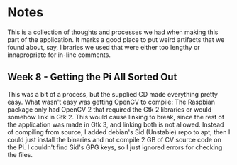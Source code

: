 # Notes

This is a collection of thoughts and processes we had when making this part of
the application. It marks a good place to put weird artifacts that we found
about, say, libraries we used that were either too lengthy or innapropriate for
in-line comments.

## Week 8 - Getting the Pi All Sorted Out

This was a bit of a process, but the supplied CD made everything pretty easy.
What wasn't easy was getting OpenCV to compile: The Raspbian package only had
OpenCV 2 that required the Gtk 2 libraries or would somehow link in Gtk 2. This
would cause linking to break, since the rest of the application was made in Gtk
3, and linking both is not allowed. 
Instead of compiling from source, I added
debian's Sid (Unstable) repo to apt, then I could just install the binaries and
not compile 2 GB of CV source code on the Pi. I couldn't find Sid's GPG keys, so
I just ignored errors for checking the files.

